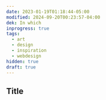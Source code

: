 ```yaml
---
date: 2023-01-19T01:18:44-05:00
modified: 2024-09-20T00:23:57-04:00
dek: In which
inprogress: true
tags:
  - art
  - design
  - inspiration
  - webdesign
hidden: true
draft: true
---
```

## Title
